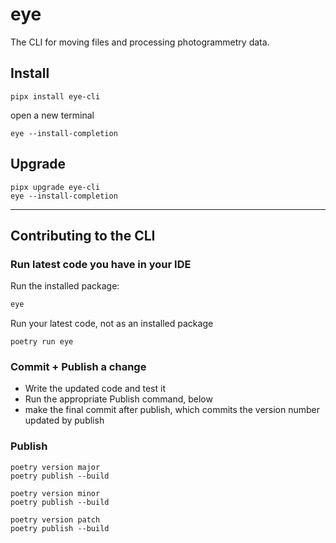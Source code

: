 # eye

The CLI for moving files and processing photogrammetry data. 

## Install

```shell
pipx install eye-cli
```

open a new terminal

```shell
eye --install-completion
```

## Upgrade

```shell
pipx upgrade eye-cli
eye --install-completion
```


---



## Contributing to the CLI

### Run latest code you have in your IDE

Run the installed package:
```bash
eye
```

Run your latest code, not as an installed package
```shell
poetry run eye
```

### Commit + Publish a change

- Write the updated code and test it
- Run the appropriate Publish command, below
- make the final commit after publish, which commits the version number updated by publish

### Publish

```shell
poetry version major
poetry publish --build
```

```shell
poetry version minor
poetry publish --build
```

```shell
poetry version patch
poetry publish --build
```

